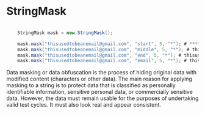 # StringMask

```java

	StringMask mask = new StringMask();

	mask.mask("thisusedtobeanemail@gmail.com", "start", 5, "*"); # *****sedtobeanemail@gmail.com
	mask.mask("thisusedtobeanemail@gmail.com", "middle", 5, "*"); # thisusedtobe*****il@gmail.com
	mask.mask("thisusedtobeanemail@gmail.com", "end", 5, "*"); # thisusedtobeanemail@gmai*****
	mask.mask("thisusedtobeanemail@gmail.com", "email", 5, "*"); # thisusedtobean*****@*****.***"

```

Data masking or data obfuscation is the process of hiding original data with modified content (characters or other data). The main reason for applying masking to a string is to protect data that is classified as personally identifiable information, sensitive personal data, or commercially sensitive data. However, the data must remain usable for the purposes of undertaking valid test cycles. It must also look real and appear consistent.
